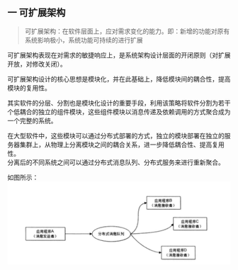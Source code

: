 ## 一 可扩展架构

> 可扩展架构：在软件层面上，应对需求变化的能力。即：新增的功能对原有系统影响极小，系统功能可持续的进行扩展

可扩展架构表现在对需求的敏捷响应上，是系统架构设计层面的开闭原则（对扩展开放，对修改关闭）。  

可扩展架构设计的核心思想是模块化，并在此基础上，降低模块间的耦合性，提高模块的复用性。  

其实软件的分层、分割也是模块化设计的重要手段，利用该策略将软件分割为若干个低耦合的独立的组件模块，这些组件模块以消息传递及依赖调用的方式聚合成为一个完整的系统。  

在大型软件中，这些模块可以通过分布式部署的方式，独立的模块部署在独立的服务器集群上，从物理上分离模块之间的耦合关系，进一步降低耦合性、提高复用性。  
分离后的不同系统之间可以通过分布式消息队列、分布式服务来进行重新聚合。  


如图所示：  
![](../images/arch/01-008.png)

